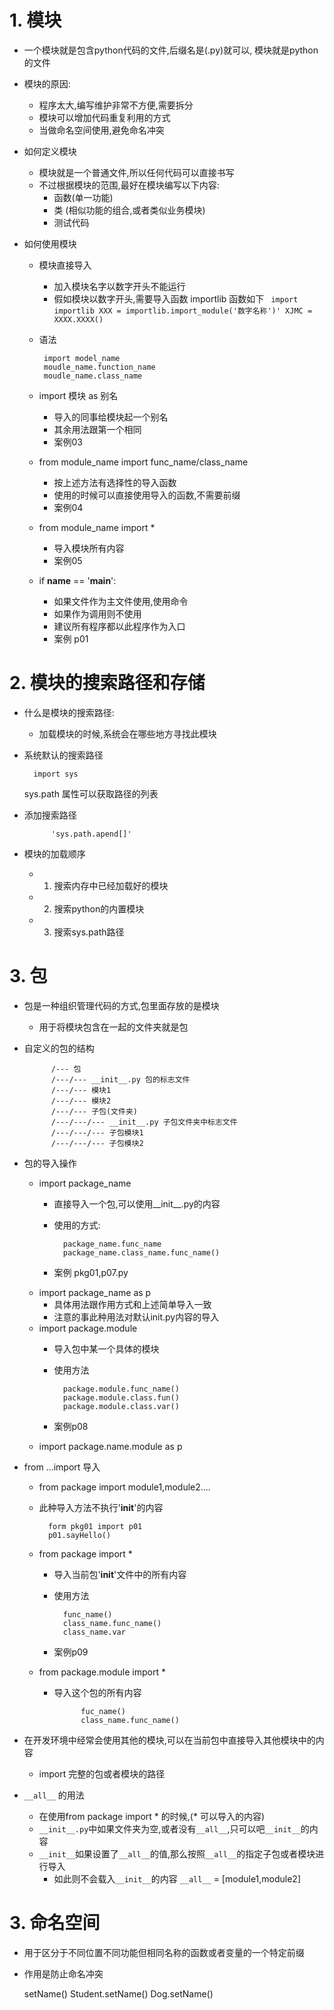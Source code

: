 # 1. 模块
- 一个模块就是包含python代码的文件,后缀名是(.py)就可以,
模块就是python的文件
- 模块的原因:
    - 程序太大,编写维护非常不方便,需要拆分
    - 模块可以增加代码重复利用的方式
    - 当做命名空间使用,避免命名冲突
- 如何定义模块
    - 模块就是一个普通文件,所以任何代码可以直接书写
    - 不过根据模块的范围,最好在模块编写以下内容:
        - 函数(单一功能)
        - 类 (相似功能的组合,或者类似业务模块)
        - 测试代码

- 如何使用模块
    - 模块直接导入
        - 加入模块名字以数字开头不能运行 
        - 假如模块以数字开头,需要导入函数 importlib 函数如下
            ` import importlib
              XXX = importlib.import_module('数字名称')'
              XJMC = XXXX.XXXX()`
       
    - 语法
    
           import model_name
           moudle_name.function_name
           moudle_name.class_name
    - import 模块 as 别名
        - 导入的同事给模块起一个别名
        - 其余用法跟第一个相同
        - 案例03
   
    - from module_name import func_name/class_name
        - 按上述方法有选择性的导入函数
        - 使用的时候可以直接使用导入的函数,不需要前缀
        - 案例04
    - from module_name import *
        - 导入模块所有内容
        - 案例05
    - if __name__ == '__main__':
        - 如果文件作为主文件使用,使用命令
        - 如果作为调用则不使用
        - 建议所有程序都以此程序作为入口
        - 案例 p01
        
# 2. 模块的搜索路径和存储
- 什么是模块的搜索路径:
    - 加载模块的时候,系统会在哪些地方寻找此模块
- 系统默认的搜索路径


        import sys
    sys.path 属性可以获取路径的列表
    
- 添加搜索路径
    
            
            'sys.path.apend[]'
            
- 模块的加载顺序
    - 1. 搜索内存中已经加载好的模块
    - 2. 搜索python的内置模块
    - 3. 搜索sys.path路径
    
# 3. 包 
- 包是一种组织管理代码的方式,包里面存放的是模块
    - 用于将模块包含在一起的文件夹就是包
- 自定义的包的结构


            /--- 包
            /---/--- __init__.py 包的标志文件
            /---/--- 模块1
            /---/--- 模块2
            /---/--- 子包(文件夹)
            /---/---/--- __init__.py 子包文件夹中标志文件
            /---/---/--- 子包模块1
            /---/---/--- 子包模块2
            
-  包的导入操作
    - import package_name
        - 直接导入一个包,可以使用__init__.py的内容
        - 使用的方式:
                
                package_name.func_name
                package_name.class_name.func_name()
        - 案例 pkg01,p07.py
    - import package_name as p
        - 具体用法跟作用方式和上述简单导入一致
        - 注意的事此种用法对默认init.py内容的导入
    - import package.module
        - 导入包中某一个具体的模块
        - 使用方法
        
                package.module.func_name()
                package.module.class.fun()
                package.module.class.var()
        - 案例p08
    - import package.name.module as p
    
- from ...import 导入
    - from package import module1,module2....
    - 此种导入方法不执行'__init__'的内容
    
            form pkg01 import p01
            p01.sayHello()
    - from package import *
        - 导入当前包'__init__'文件中的所有内容
        - 使用方法
        
                func_name()
                class_name.func_name()
                class_name.var
        - 案例p09
    - from package.module import *
        - 导入这个包的所有内容
                    
                    fuc_name()
                    class_name.func_name()
                    
- 在开发环境中经常会使用其他的模块,可以在当前包中直接导入其他模块中的内容
    - import 完整的包或者模块的路径

- `__all__` 的用法
    - 在使用from package import * 的时候,(* 可以导入的内容)
    - `__init__.py`中如果文件夹为空,或者没有`__all__`,只可以吧`__init__`的内容
    - `__init__`如果设置了`__all__`的值,那么按照`__all__`的指定子包或者模块进行导入
        - 如此则不会载入`__init__`的内容
            `__all__` = [module1,module2]

# 3. 命名空间
- 用于区分于不同位置不同功能但相同名称的函数或者变量的一个特定前缀
- 作用是防止命名冲突

     setName()
     Student.setName()
     Dog.setName()